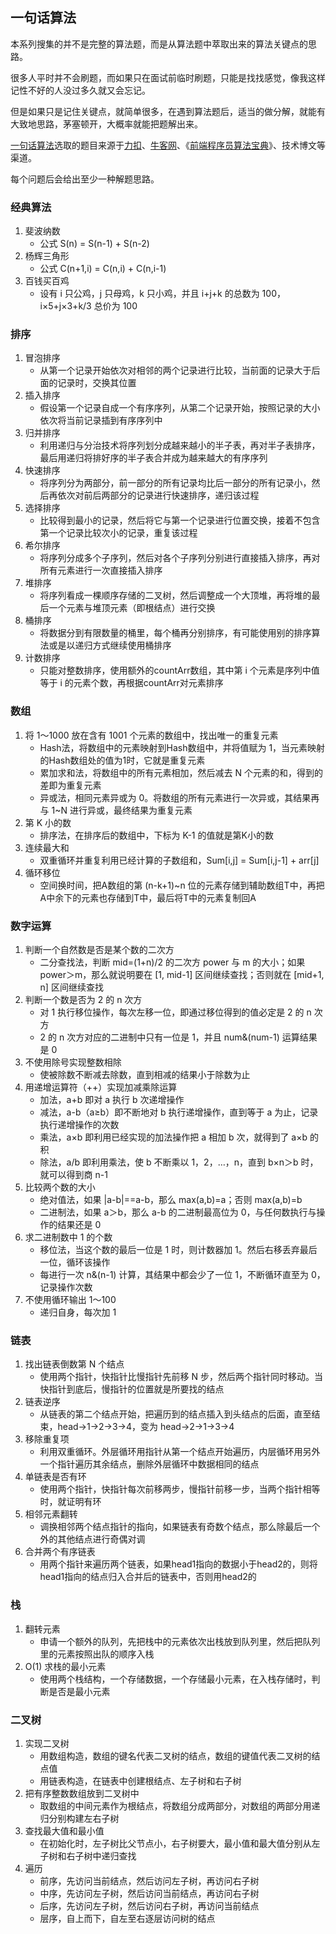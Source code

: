 ## 一句话算法
本系列搜集的并不是完整的算法题，而是从算法题中萃取出来的算法关键点的思路。

很多人平时并不会刷题，而如果只在面试前临时刷题，只能是找找感觉，像我这样记性不好的人没过多久就又会忘记。

但是如果只是记住关键点，就简单很多，在遇到算法题后，适当的做分解，就能有大致地思路，茅塞顿开，大概率就能把题解出来。

[一句话算法](https://github.com/pwstrick/daily/blob/master/article/one/one.md)选取的题目来源于[力扣](https://leetcode-cn.com/)、[牛客网](https://www.nowcoder.com/)、《[前端程序员算法宝典](https://book.douban.com/subject/34451262/)》、技术博文等渠道。

每个问题后会给出至少一种解题思路。

### 经典算法
1. 斐波纳数
	* 公式 S(n) = S(n-1) + S(n-2)
2. 杨辉三角形
	* 公式 C(n+1,i) = C(n,i) + C(n,i-1)
3. 百钱买百鸡
	* 设有 i 只公鸡，j 只母鸡，k 只小鸡，并且 i+j+k 的总数为 100，i×5+j×3+k/3 总价为 100

### 排序
1. 冒泡排序
	* 从第一个记录开始依次对相邻的两个记录进行比较，当前面的记录大于后面的记录时，交换其位置
2. 插入排序
	* 假设第一个记录自成一个有序序列，从第二个记录开始，按照记录的大小依次将当前记录插到有序序列中
3. 归并排序
	* 利用递归与分治技术将序列划分成越来越小的半子表，再对半子表排序，最后用递归将排好序的半子表合并成为越来越大的有序序列
4. 快速排序
	* 将序列分为两部分，前一部分的所有记录均比后一部分的所有记录小，然后再依次对前后两部分的记录进行快速排序，递归该过程
5. 选择排序
	* 比较得到最小的记录，然后将它与第一个记录进行位置交换，接着不包含第一个记录比较次小的记录，重复该过程
6. 希尔排序
	* 将序列分成多个子序列，然后对各个子序列分别进行直接插入排序，再对所有元素进行一次直接插入排序
7. 堆排序
	* 将序列看成一棵顺序存储的二叉树，然后调整成一个大顶堆，再将堆的最后一个元素与堆顶元素（即根结点）进行交换
8. 桶排序
	* 将数据分到有限数量的桶里，每个桶再分别排序，有可能使用别的排序算法或是以递归方式继续使用桶排序
9. 计数排序
	* 只能对整数排序，使用额外的countArr数组，其中第 i 个元素是序列中值等于 i 的元素个数，再根据countArr对元素排序

### 数组
1. 将 1～1000 放在含有 1001 个元素的数组中，找出唯一的重复元素
	* Hash法，将数组中的元素映射到Hash数组中，并将值赋为 1，当元素映射的Hash数组处的值为1时，它就是重复元素
	* 累加求和法，将数组中的所有元素相加，然后减去 N 个元素的和，得到的差即为重复元素
	* 异或法，相同元素异或为 0。将数组的所有元素进行一次异或，其结果再与 1~N 进行异或，最终结果为重复元素
2. 第 K 小的数
	* 排序法，在排序后的数组中，下标为 K-1 的值就是第K小的数
3. 连续最大和
	* 双重循环并重复利用已经计算的子数组和，Sum[i,j] = Sum[i,j-1] + arr[j]
4. 循环移位
	* 空间换时间，把A数组的第 (n-k+1)~n 位的元素存储到辅助数组T中，再把A中余下的元素也存储到T中，最后将T中的元素复制回A

### 数字运算
1. 判断一个自然数是否是某个数的二次方
	* 二分查找法，判断 mid=(1+n)/2 的二次方 power 与 m 的大小；如果 power＞m，那么就说明要在 [1, mid-1] 区间继续查找；否则就在 [mid+1, n] 区间继续查找
2. 判断一个数是否为 2 的 n 次方
	* 对 1 执行移位操作，每次左移一位，即通过移位得到的值必定是 2 的 n 次方
	* 2 的 n 次方对应的二进制中只有一位是 1，并且 num&(num-1) 运算结果是 0
3. 不使用除号实现整数相除
	* 使被除数不断减去除数，直到相减的结果小于除数为止
4. 用递增运算符（++）实现加减乘除运算
	* 加法，a+b 即对 a 执行 b 次递增操作
	* 减法，a-b（a≥b）即不断地对 b 执行递增操作，直到等于 a 为止，记录执行递增操作的次数
	* 乘法，a×b 即利用已经实现的加法操作把 a 相加 b 次，就得到了 a×b 的积
	* 除法，a/b 即利用乘法，使 b 不断乘以 1，2，…，n，直到 b×n＞b 时，就可以得到商 n-1
5. 比较两个数的大小
	* 绝对值法，如果 |a-b|==a-b，那么 max(a,b)=a；否则 max(a,b)=b
	* 二进制法，如果 a＞b，那么 a-b 的二进制最高位为 0，与任何数执行与操作的结果还是 0
6. 求二进制数中 1 的个数
	* 移位法，当这个数的最后一位是 1 时，则计数器加 1。然后右移丢弃最后一位，循环该操作
	* 每进行一次 n&(n-1) 计算，其结果中都会少了一位 1，不断循环直至为 0，记录操作次数
7. 不使用循环输出 1～100 
	* 递归自身，每次加 1

### 链表
1. 找出链表倒数第 N 个结点
	* 使用两个指针，快指针比慢指针先前移 N 步，然后两个指针同时移动。当快指针到底后，慢指针的位置就是所要找的结点
2. 链表逆序
	* 从链表的第二个结点开始，把遍历到的结点插入到头结点的后面，直至结束，head→1→2→3→4，变为 head→2→1→3→4
3. 移除重复项
	* 利用双重循环。外层循环用指针从第一个结点开始遍历，内层循环用另外一个指针遍历其余结点，删除外层循环中数据相同的结点
4. 单链表是否有环
	* 使用两个指针，快指针每次前移两步，慢指针前移一步，当两个指针相等时，就证明有环
5. 相邻元素翻转
	* 调换相邻两个结点指针的指向，如果链表有奇数个结点，那么除最后一个外的其他结点进行奇偶对调
6. 合并两个有序链表
	* 用两个指针来遍历两个链表，如果head1指向的数据小于head2的，则将head1指向的结点归入合并后的链表中，否则用head2的

### 栈
1. 翻转元素
	* 申请一个额外的队列，先把栈中的元素依次出栈放到队列里，然后把队列里的元素按照出队的顺序入栈
2. O(1) 求栈的最小元素
	* 使用两个栈结构，一个存储数据，一个存储最小元素，在入栈存储时，判断是否是最小元素

### 二叉树
1. 实现二叉树
	* 用数组构造，数组的键名代表二叉树的结点，数组的键值代表二叉树的结点值
	* 用链表构造，在链表中创建根结点、左子树和右子树
2. 把有序整数数组放到二叉树中
	* 取数组的中间元素作为根结点，将数组分成两部分，对数组的两部分用递归分别构建左右子树
3. 查找最大值和最小值
	* 在初始化时，左子树比父节点小，右子树要大，最小值和最大值分别从左子树和右子树中递归查找
4. 遍历
	* 前序，先访问当前结点，然后访问左子树，再访问右子树
	* 中序，先访问左子树，然后访问当前结点，再访问右子树
	* 后序，先访问左子树，然后访问右子树，再访问当前结点
	* 层序，自上而下，自左至右逐层访问树的结点



